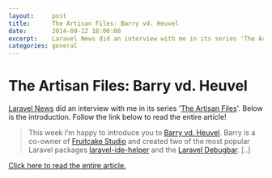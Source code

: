 ```yaml
---
layout:     post
title:      The Artisan Files: Barry vd. Heuvel
date:       2014-09-12 18:00:00
excerpt:    Laravel News did an interview with me in its series 'The Artisan Files'. Follow the link to read the entire article!
categories: general
---
```


# The Artisan Files: Barry vd. Heuvel

[Laravel News](https://laravel-news.com/) did an interview with me in its series '[The Artisan Files](https://laravel-news.com/category/the-artisan-files/)'. Below is the introduction. Follow the link below to read the entire article!

> This week I’m happy to introduce you to [Barry vd. Heuvel](https://twitter.com/barryvdh). Barry is a co-owner of [Fruitcake Studio](http://fruitcakestudio.com/) and created two of the most popular Laravel packages [laravel-ide-helper](https://github.com/barryvdh/laravel-ide-helper) and the [Laravel Debugbar](https://laravel-news.com/2015/02/laravel-debugbar/). [..]

[Click here to read the entire article.](https://laravel-news.com/2014/09/artisan-files-barry-vd-heuvel/)